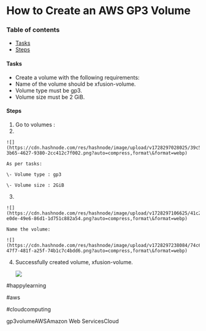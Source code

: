 # How to Create an AWS GP3 Volume

### Table of contents

* [Tasks](broken-reference)
* [Steps](broken-reference)

#### Tasks <a href="#heading-tasks" id="heading-tasks"></a>

* Create a volume with the following requirements:
* Name of the volume should be xfusion-volume.
* Volume type must be gp3.
* Volume size must be 2 GiB.

#### Steps <a href="#heading-steps" id="heading-steps"></a>

1. Go to volumes :
2.

    ![](https://cdn.hashnode.com/res/hashnode/image/upload/v1728297028025/39c561cb-3b65-4627-9380-2cc412c7f002.png?auto=compress,format\&format=webp)

    As per tasks:

    \- Volume type : gp3

    \- Volume size : 2GiB
3.

    ![](https://cdn.hashnode.com/res/hashnode/image/upload/v1728297106625/41c2fbaf-e0de-49e6-86d1-1d751c882a54.png?auto=compress,format\&format=webp)

    Name the volume:

    ![](https://cdn.hashnode.com/res/hashnode/image/upload/v1728297238084/74c651a2-47f7-481f-a25f-74b1c7c4bdd6.png?auto=compress,format\&format=webp)
4.  Successfully created volume, xfusion-volume.

    ![](https://cdn.hashnode.com/res/hashnode/image/upload/v1728297323773/968d00aa-64ab-4046-acce-b9e251dcc865.png?auto=compress,format\&format=webp)

\#happylearning

\#aws

\#cloudcomputing

gp3volumeAWSAmazon Web ServicesCloud
